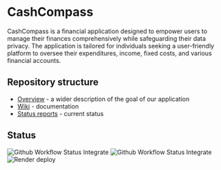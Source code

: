# CashCompass
CashCompass is a financial application designed to empower users to manage their finances comprehensively while safeguarding their data privacy. The application is tailored for individuals seeking a user-friendly platform to oversee their expenditures, income, fixed costs, and various financial accounts.

## Repository structure
- [Overview](https://github.com/SE-TINF22B2/G1-CashCompass/wiki/Overview) - a wider description of the goal of our application
- [Wiki](https://github.com/SE-TINF22B2/G1-CashCompass/wiki) - documentation
- [Status reports](https://github.com/SE-TINF22B2/G1-CashCompass/discussions/categories/status-reports) - current status

## Status
![Github Workflow Status Integrate](https://img.shields.io/github/actions/workflow/status/SE-TINF22B2/G1-CashCompass/backend_integrate.yml?label=Backend%20CI)
![Github Workflow Status Integrate](https://img.shields.io/github/actions/workflow/status/SE-TINF22B2/G1-CashCompass/backend_deploy.yml?label=Backend%20CD)
![Render deploy](https://img.shields.io/badge/dynamic/json?label=Backend%20Deploy&url=https%3A%2F%2Fcashcompass-backend.onrender.com%2Fhealth&query=$.text&color=brightgreen)

